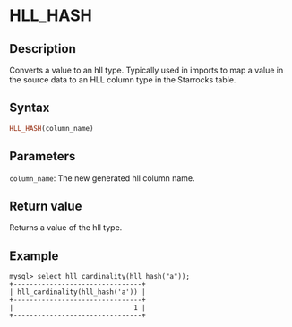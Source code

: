 # HLL_HASH

## Description

Converts a value to an hll type. Typically used in imports to map a value in the source data to an HLL column type in the Starrocks table.

## Syntax

```Haskell
HLL_HASH(column_name)
```

## Parameters

`column_name`: The new generated hll column name.

## Return value

Returns a value of the hll type.

## Example

```plain text
mysql> select hll_cardinality(hll_hash("a"));
+--------------------------------+
| hll_cardinality(hll_hash('a')) |
+--------------------------------+
|                              1 |
+--------------------------------+
```